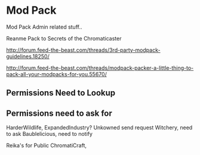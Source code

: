 Mod Pack
========

Mod Pack Admin related stuff..

Reanme Pack to Secrets of the Chromaticaster

http://forum.feed-the-beast.com/threads/3rd-party-modpack-guidelines.18250/

http://forum.feed-the-beast.com/threads/modpack-packer-a-little-thing-to-pack-all-your-modpacks-for-you.55670/


Permissions Need to Lookup 
--------------------------



Permissions need to ask for
---------------------------

HarderWildlife, ExpandedIndustry? Unkowned send request
Witchery, need to ask
Baublelicious, need to notify


Reika's for Public ChromatiCraft,
